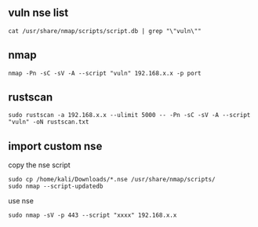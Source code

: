 
## vuln nse list
```
cat /usr/share/nmap/scripts/script.db | grep "\"vuln\""
```

## nmap
```
nmap -Pn -sC -sV -A --script "vuln" 192.168.x.x -p port
```
## rustscan
```
sudo rustscan -a 192.168.x.x --ulimit 5000 -- -Pn -sC -sV -A --script "vuln" -oN rustscan.txt
```

## import custom nse
copy  the nse script
```
sudo cp /home/kali/Downloads/*.nse /usr/share/nmap/scripts/
sudo nmap --script-updatedb
```

use nse
```
sudo nmap -sV -p 443 --script "xxxx" 192.168.x.x
```